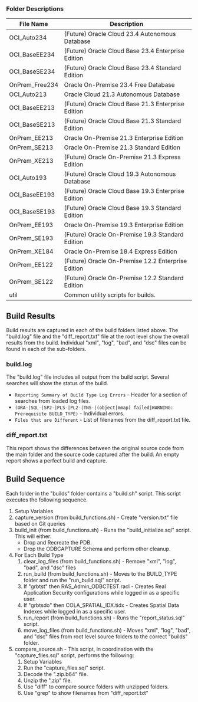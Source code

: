 
### Folder Descriptions

File Name       | Description
----------------|------------
OCI_Auto234     | (Future) Oracle Cloud 23.4 Autonomous Database
OCI_BaseEE234   | (Future) Oracle Cloud Base 23.4 Enterprise Edition
OCI_BaseSE234   | (Future) Oracle Cloud Base 23.4 Standard Edition
OnPrem_Free234  |          Oracle On-Premise 23.4 Free Database
OCI_Auto213     |          Oracle Cloud 21.3 Autonomous Database
OCI_BaseEE213   | (Future) Oracle Cloud Base 21.3 Enterprise Edition
OCI_BaseSE213   | (Future) Oracle Cloud Base 21.3 Standard Edition
OnPrem_EE213    |          Oracle On-Premise 21.3 Enterprise Edition
OnPrem_SE213    |          Oracle On-Premise 21.3 Standard Edition
OnPrem_XE213    | (Future) Oracle On-Premise 21.3 Express Edition
OCI_Auto193     | (Future) Oracle Cloud 19.3 Autonomous Database
OCI_BaseEE193   | (Future) Oracle Cloud Base 19.3 Enterprise Edition
OCI_BaseSE193   | (Future) Oracle Cloud Base 19.3 Standard Edition
OnPrem_EE193    |          Oracle On-Premise 19.3 Enterprise Edition
OnPrem_SE193    | (Future) Oracle On-Premise 19.3 Standard Edition
OnPrem_XE184    |          Oracle On-Premise 18.4 Express Edition
OnPrem_EE122    | (Future) Oracle On-Premise 12.2 Enterprise Edition
OnPrem_SE122    | (Future) Oracle On-Premise 12.2 Standard Edition
util            | Common utility scripts for builds.


## Build Results

Build results are captured in each of the build folders listed above.  The "build.log" file and the "diff_report.txt" file at the root level show the overall results from the build.  Individual "xml", "log", "bad", and "dsc" files can be found in each of the sub-folders.

### build.log

The "build.log" file includes all output from the build script.  Several searches will show the status of the build.
* `Reporting Summary of Build Type Log Errors` - Header for a section of searches from loaded log files.
* `(ORA-|SQL-|SP2-|PLS-|PL2-|TNS-|(object|mmap) failed|WARNING: Prerequisite BUILD_TYPE)` - Individual errors.
* `Files that are Different` - List of filenames from the diff_report.txt file.

### diff_report.txt

This report shows the differences between the original source code from the main folder and the source code captured after the build.  An empty report shows a perfect build and capture.


## Build Sequence

Each folder in the "builds" folder contains a "build.sh" script.  This script executes the following sequence.
1. Setup Variables
2. capture_version (from build_functions.sh) - Create "version.txt" file based on Git queries
3. build_init (from build_functions.sh) - Runs the "build_initialize.sql" script.  This will either:
    * Drop and Recreate the PDB.
    * Drop the ODBCAPTURE Schema and perform other cleanup.
4. For Each Build Type
    1. clear_log_files (from build_functions.sh) - Remove "xml", "log", "bad", and "dsc" files
    2. run_build (from build_functions.sh) - Moves to the BUILD_TYPE folder and run the "run_build.sql" script.
    3. If "grbtst" then RAS_Admin_ODBCTEST.racl - Creates Real Application Security configurations while logged in as a specific user.
    4. If "grbtsdo" then COLA_SPATIAL_IDX.tidx - Creates Spatial Data Indexes while logged in as a specific user.
    5. run_report (from build_functions.sh) - Runs the "report_status.sql" script.
    6. move_log_files (from build_functions.sh) - Moves "xml", "log", "bad", and "dsc" files from root level source folders to the correct "builds" folder.
6. compare_source.sh - This script, in coordination with the "capture_files.sql" script, performs the following:
    1. Setup Variables
    2. Run the "capture_files.sql" script.
    3. Decode the ".zip.b64" file.
    4. Unzip the ".zip" file.
    5. Use "diff" to compare source folders with unzipped folders.
    6. Use "grep" to show filenames from "diff_report.txt"
